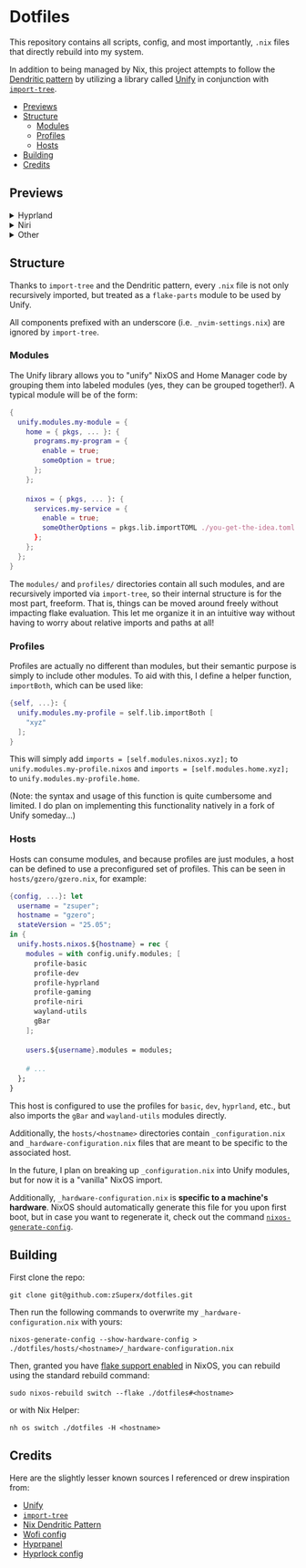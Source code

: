 # Dotfiles

This repository contains all scripts, config, and most importantly, `.nix`
files that directly rebuild into my system.

In addition to being managed by Nix, this project attempts to follow the
[Dendritic pattern](https://github.com/mightyiam/dendritic) by utilizing a
library called [Unify](https://codeberg.org/quasigod/unify) in conjunction with
[`import-tree`](https://github.com/vic/import-tree).

<!--toc:start-->
- [Previews](#previews)
- [Structure](#structure)
  - [Modules](#modules)
  - [Profiles](#profiles)
  - [Hosts](#hosts)
- [Building](#building)
- [Credits](#credits)
<!--toc:end-->

## Previews

<details>
  <summary>Hyprland</summary>

  Hyprland:
  ![Hyprland tiled Fish terminals](./assets/preview/hyprland-tiling.png)

  Hyprlock:
  ![Hyprlock (based on Catppuccin)](./assets/preview/hyprlock.png)

  Hyprpanel:
  ![Hyprpanel](./assets/preview/hyprpanel.png)
</details>

<details>
  <summary>Niri</summary>

  Niri:
  ![Niri](./assets/preview/niri.png)
</details>

<details>
  <summary>Other</summary>

  Wofi:
  ![Wofi](./assets/preview/wofi.png)

  Yazi:
  ![Yazi](./assets/preview/yazi.png)

</details>

## Structure

Thanks to `import-tree` and the Dendritic pattern, every `.nix` file is not only
recursively imported, but treated as a `flake-parts` module to be used by Unify.

All components prefixed with an underscore (i.e. `_nvim-settings.nix`) are ignored
by `import-tree`.

### Modules

The Unify library allows you to "unify" NixOS and Home Manager code by grouping
them into labeled modules (yes, they can be grouped together!). A typical
module will be of the form:

```nix
{
  unify.modules.my-module = {
    home = { pkgs, ... }: {
      programs.my-program = {
        enable = true;
        someOption = true;
      };
    };

    nixos = { pkgs, ... }: {
      services.my-service = {
        enable = true;
        someOtherOptions = pkgs.lib.importTOML ./you-get-the-idea.toml
      };
    };
  };
}
```

The `modules/` and `profiles/` directories contain all such modules, and are
recursively imported via `import-tree`, so their internal structure is for the
most part, freeform. That is, things can be moved around freely without
impacting flake evaluation. This let me organize it in an intuitive way without
having to worry about relative imports and paths at all!

### Profiles

Profiles are actually no different than modules, but their semantic purpose
is simply to include other modules. To aid with this, I define a helper function,
`importBoth`, which can be used like:

```nix
{self, ...}: {
  unify.modules.my-profile = self.lib.importBoth [
    "xyz"
  ];
}
```

This will simply add `imports = [self.modules.nixos.xyz];` to
`unify.modules.my-profile.nixos` and `imports = [self.modules.home.xyz];` to
`unify.modules.my-profile.home`.

(Note: the syntax and usage of this function is quite cumbersome and limited. I
do plan on implementing this functionality natively in a fork of Unify
someday...)

### Hosts

Hosts can consume modules, and because profiles are just modules, a host can be
defined to use a preconfigured set of profiles. This can be seen in
`hosts/gzero/gzero.nix`, for example:
```nix
{config, ...}: let
  username = "zsuper";
  hostname = "gzero";
  stateVersion = "25.05";
in {
  unify.hosts.nixos.${hostname} = rec {
    modules = with config.unify.modules; [
      profile-basic
      profile-dev
      profile-hyprland
      profile-gaming
      profile-niri
      wayland-utils
      gBar
    ];

    users.${username}.modules = modules;

    # ...
  };
}
```

This host is configured to use the profiles for `basic`, `dev`, `hyprland`,
etc., but also imports the `gBar` and `wayland-utils` modules directly.

Additionally, the `hosts/<hostname>` directories contain `_configuration.nix`
and `_hardware-configuration.nix` files that are meant to be specific to the
associated host.

In the future, I plan on breaking up `_configuration.nix` into Unify modules,
but for now it is a "vanilla" NixOS import.

Additionally, `_hardware-configuration.nix` is **specific to a machine's
hardware**. NixOS should automatically generate this file for you upon first
boot, but in case you want to regenerate it, check out the command
[`nixos-generate-config`](https://nixos.wiki/wiki/Nixos-generate-config).

## Building

First clone the repo:

```console
git clone git@github.com:zSuperx/dotfiles.git
```

Then run the following commands to overwrite my `_hardware-configuration.nix` with yours:

```console
nixos-generate-config --show-hardware-config > ./dotfiles/hosts/<hostname>/_hardware-configuration.nix
```

Then, granted you have [flake support enabled](https://nixos.wiki/wiki/flakes)
in NixOS, you can rebuild using the standard rebuild command:

```console
sudo nixos-rebuild switch --flake ./dotfiles#<hostname>
```

or with Nix Helper:

```console
nh os switch ./dotfiles -H <hostname>
```

## Credits

Here are the slightly lesser known sources I referenced or drew inspiration from:

- [Unify](https://codeberg.org/quasigod/unify)
- [`import-tree`](https://github.com/vic/import-tree)
- [Nix Dendritic Pattern](https://github.com/mightyiam/dendritic)
- [Wofi config](https://github.com/7KIR7/dots/tree/main)
- [Hyprpanel](https://github.com/Jas-SinghFSU/HyprPanel)
- [Hyprlock config](https://github.com/catppuccin/hyprlock)
